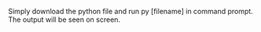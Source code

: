 Simply download the python file and run py [filename] in command prompt.
The output will be seen on screen.
